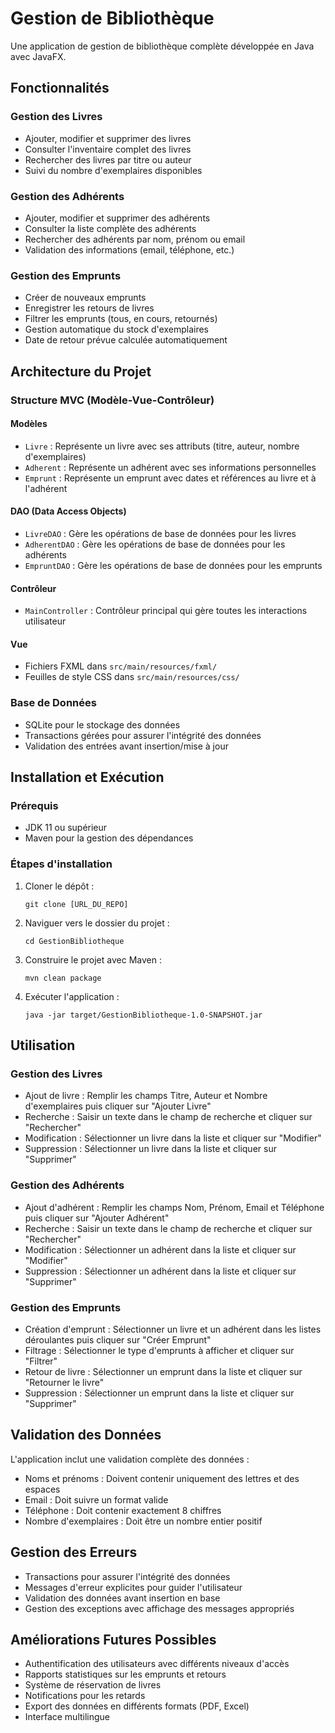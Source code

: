 # Gestion de Bibliothèque

Une application de gestion de bibliothèque complète développée en Java avec JavaFX.

## Fonctionnalités

### Gestion des Livres
- Ajouter, modifier et supprimer des livres
- Consulter l'inventaire complet des livres
- Rechercher des livres par titre ou auteur
- Suivi du nombre d'exemplaires disponibles

### Gestion des Adhérents
- Ajouter, modifier et supprimer des adhérents
- Consulter la liste complète des adhérents
- Rechercher des adhérents par nom, prénom ou email
- Validation des informations (email, téléphone, etc.)

### Gestion des Emprunts
- Créer de nouveaux emprunts
- Enregistrer les retours de livres
- Filtrer les emprunts (tous, en cours, retournés)
- Gestion automatique du stock d'exemplaires
- Date de retour prévue calculée automatiquement

## Architecture du Projet

### Structure MVC (Modèle-Vue-Contrôleur)

#### Modèles
- `Livre` : Représente un livre avec ses attributs (titre, auteur, nombre d'exemplaires)
- `Adherent` : Représente un adhérent avec ses informations personnelles
- `Emprunt` : Représente un emprunt avec dates et références au livre et à l'adhérent

#### DAO (Data Access Objects)
- `LivreDAO` : Gère les opérations de base de données pour les livres
- `AdherentDAO` : Gère les opérations de base de données pour les adhérents
- `EmpruntDAO` : Gère les opérations de base de données pour les emprunts

#### Contrôleur
- `MainController` : Contrôleur principal qui gère toutes les interactions utilisateur

#### Vue
- Fichiers FXML dans `src/main/resources/fxml/`
- Feuilles de style CSS dans `src/main/resources/css/`

### Base de Données
- SQLite pour le stockage des données
- Transactions gérées pour assurer l'intégrité des données
- Validation des entrées avant insertion/mise à jour

## Installation et Exécution

### Prérequis
- JDK 11 ou supérieur
- Maven pour la gestion des dépendances

### Étapes d'installation
1. Cloner le dépôt :
   ```
   git clone [URL_DU_REPO]
   ```

2. Naviguer vers le dossier du projet :
   ```
   cd GestionBibliotheque
   ```

3. Construire le projet avec Maven :
   ```
   mvn clean package
   ```

4. Exécuter l'application :
   ```
   java -jar target/GestionBibliotheque-1.0-SNAPSHOT.jar
   ```

## Utilisation

### Gestion des Livres
- Ajout de livre : Remplir les champs Titre, Auteur et Nombre d'exemplaires puis cliquer sur "Ajouter Livre"
- Recherche : Saisir un texte dans le champ de recherche et cliquer sur "Rechercher"
- Modification : Sélectionner un livre dans la liste et cliquer sur "Modifier"
- Suppression : Sélectionner un livre dans la liste et cliquer sur "Supprimer"

### Gestion des Adhérents
- Ajout d'adhérent : Remplir les champs Nom, Prénom, Email et Téléphone puis cliquer sur "Ajouter Adhérent"
- Recherche : Saisir un texte dans le champ de recherche et cliquer sur "Rechercher"
- Modification : Sélectionner un adhérent dans la liste et cliquer sur "Modifier"
- Suppression : Sélectionner un adhérent dans la liste et cliquer sur "Supprimer"

### Gestion des Emprunts
- Création d'emprunt : Sélectionner un livre et un adhérent dans les listes déroulantes puis cliquer sur "Créer Emprunt"
- Filtrage : Sélectionner le type d'emprunts à afficher et cliquer sur "Filtrer"
- Retour de livre : Sélectionner un emprunt dans la liste et cliquer sur "Retourner le livre"
- Suppression : Sélectionner un emprunt dans la liste et cliquer sur "Supprimer"

## Validation des Données

L'application inclut une validation complète des données :
- Noms et prénoms : Doivent contenir uniquement des lettres et des espaces
- Email : Doit suivre un format valide
- Téléphone : Doit contenir exactement 8 chiffres
- Nombre d'exemplaires : Doit être un nombre entier positif

## Gestion des Erreurs

- Transactions pour assurer l'intégrité des données
- Messages d'erreur explicites pour guider l'utilisateur
- Validation des données avant insertion en base
- Gestion des exceptions avec affichage des messages appropriés

## Améliorations Futures Possibles

- Authentification des utilisateurs avec différents niveaux d'accès
- Rapports statistiques sur les emprunts et retours
- Système de réservation de livres
- Notifications pour les retards
- Export des données en différents formats (PDF, Excel)
- Interface multilingue
